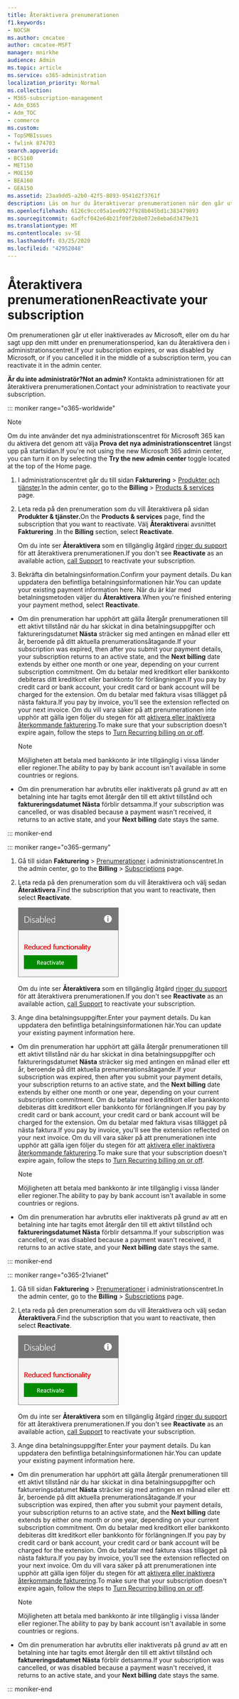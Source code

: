 ```yaml
---
title: Återaktivera prenumerationen
f1.keywords:
- NOCSH
ms.author: cmcatee
author: cmcatee-MSFT
manager: mnirkhe
audience: Admin
ms.topic: article
ms.service: o365-administration
localization_priority: Normal
ms.collection:
- M365-subscription-management
- Adm_O365
- Adm_TOC
- commerce
ms.custom:
- TopSMBIssues
- fwlink 874703
search.appverid:
- BCS160
- MET150
- MOE150
- BEA160
- GEA150
ms.assetid: 23aa9dd5-a2b0-42f5-8893-9541d2f3761f
description: Läs om hur du återaktiverar prenumerationen när den går ut, eller om Microsoft inaktiverar den, eller om du avbryter den i mitten.
ms.openlocfilehash: 6126c9ccc05a1ee0927f928b045bd1c383479893
ms.sourcegitcommit: 6adfcf042e64b21f09f2b8e072e8eba6d3479e31
ms.translationtype: MT
ms.contentlocale: sv-SE
ms.lasthandoff: 03/25/2020
ms.locfileid: "42952048"
---
```

# <a name="reactivate-your-subscription"></a><span data-ttu-id="869de-103">Återaktivera prenumerationen</span><span class="sxs-lookup"><span data-stu-id="869de-103">Reactivate your subscription</span></span>

<span data-ttu-id="869de-104">Om prenumerationen går ut eller inaktiverades av Microsoft, eller om du har sagt upp den mitt under en prenumerationsperiod, kan du återaktivera den i administrationscentret.</span><span class="sxs-lookup"><span data-stu-id="869de-104">If your subscription expires, or was disabled by Microsoft, or if you cancelled it in the middle of a subscription term, you can reactivate it in the admin center.</span></span>
  
 <span data-ttu-id="869de-105">**Är du inte administratör?**</span><span class="sxs-lookup"><span data-stu-id="869de-105">**Not an admin?**</span></span> <span data-ttu-id="869de-106">Kontakta administrationen för att återaktivera prenumerationen.</span><span class="sxs-lookup"><span data-stu-id="869de-106">Contact your administration to reactivate your subscription.</span></span>

::: moniker range="o365-worldwide"

> [!NOTE]
> <span data-ttu-id="869de-107">Om du inte använder det nya administrationscentret för Microsoft 365 kan du aktivera det genom att välja **Prova det nya administrationscentret** längst upp på startsidan.</span><span class="sxs-lookup"><span data-stu-id="869de-107">If you're not using the new Microsoft 365 admin center, you can turn it on by selecting the **Try the new admin center** toggle located at the top of the Home page.</span></span>

1. <span data-ttu-id="869de-108">I administrationscentret går du till sidan **Fakturering** \> <a href="https://go.microsoft.com/fwlink/p/?linkid=842054" target="_blank">Produkter och tjänster</a>.</span><span class="sxs-lookup"><span data-stu-id="869de-108">In the admin center, go to the **Billing** \> <a href="https://go.microsoft.com/fwlink/p/?linkid=842054" target="_blank">Products & services</a> page.</span></span>

2. <span data-ttu-id="869de-109">Leta reda på den prenumeration som du vill återaktivera på sidan **Produkter & tjänster.**</span><span class="sxs-lookup"><span data-stu-id="869de-109">On the **Products & services** page, find the subscription that you want to reactivate.</span></span> <span data-ttu-id="869de-110">Välj **Återaktivera**i avsnittet **Fakturering** .</span><span class="sxs-lookup"><span data-stu-id="869de-110">In the **Billing** section, select **Reactivate**.</span></span>
  
    <span data-ttu-id="869de-111">Om du inte ser **Återaktivera** som en tillgänglig åtgärd [ringer du support](../../admin/contact-support-for-business-products.md) för att återaktivera prenumerationen.</span><span class="sxs-lookup"><span data-stu-id="869de-111">If you don't see **Reactivate** as an available action, [call Support](../../admin/contact-support-for-business-products.md) to reactivate your subscription.</span></span>

3. <span data-ttu-id="869de-112">Bekräfta din betalningsinformation.</span><span class="sxs-lookup"><span data-stu-id="869de-112">Confirm your payment details.</span></span> <span data-ttu-id="869de-113">Du kan uppdatera den befintliga betalningsinformationen här.</span><span class="sxs-lookup"><span data-stu-id="869de-113">You can update your existing payment information here.</span></span> <span data-ttu-id="869de-114">När du är klar med betalningsmetoden väljer du **Återaktivera**.</span><span class="sxs-lookup"><span data-stu-id="869de-114">When you're finished entering your payment method, select **Reactivate**.</span></span>

  - <span data-ttu-id="869de-115">Om din prenumeration har upphört att gälla återgår prenumerationen till ett aktivt tillstånd när du har skickat in dina betalningsuppgifter och faktureringsdatumet **Nästa** sträcker sig med antingen en månad eller ett år, beroende på ditt aktuella prenumerationsåtagande.</span><span class="sxs-lookup"><span data-stu-id="869de-115">If your subscription was expired, then after you submit your payment details, your subscription returns to an active state, and the **Next billing** date extends by either one month or one year, depending on your current subscription commitment.</span></span> <span data-ttu-id="869de-116">Om du betalar med kreditkort eller bankkonto debiteras ditt kreditkort eller bankkonto för förlängningen.</span><span class="sxs-lookup"><span data-stu-id="869de-116">If you pay by credit card or bank account, your credit card or bank account will be charged for the extension.</span></span> <span data-ttu-id="869de-117">Om du betalar med faktura visas tillägget på nästa faktura.</span><span class="sxs-lookup"><span data-stu-id="869de-117">If you pay by invoice, you'll see the extension reflected on your next invoice.</span></span> <span data-ttu-id="869de-118">Om du vill vara säker på att prenumerationen inte upphör att gälla igen följer du stegen för att [aktivera eller inaktivera återkommande fakturering](renew-your-subscription.md).</span><span class="sxs-lookup"><span data-stu-id="869de-118">To make sure that your subscription doesn't expire again, follow the steps to [Turn Recurring billing on or off](renew-your-subscription.md).</span></span>

    > [!NOTE]
    > <span data-ttu-id="869de-119">Möjligheten att betala med bankkonto är inte tillgänglig i vissa länder eller regioner.</span><span class="sxs-lookup"><span data-stu-id="869de-119">The ability to pay by bank account isn't available in some countries or regions.</span></span>
  
  - <span data-ttu-id="869de-120">Om din prenumeration har avbrutits eller inaktiverats på grund av att en betalning inte har tagits emot återgår den till ett aktivt tillstånd och **faktureringsdatumet Nästa** förblir detsamma.</span><span class="sxs-lookup"><span data-stu-id="869de-120">If your subscription was cancelled, or was disabled because a payment wasn't received, it returns to an active state, and your **Next billing** date stays the same.</span></span>

::: moniker-end


::: moniker range="o365-germany"
  
1. <span data-ttu-id="869de-121">Gå till sidan **Fakturering** \> <a href="https://go.microsoft.com/fwlink/p/?linkid=847745" target="_blank">Prenumerationer</a> i administrationscentret.</span><span class="sxs-lookup"><span data-stu-id="869de-121">In the admin center, go to the **Billing** \> <a href="https://go.microsoft.com/fwlink/p/?linkid=847745" target="_blank">Subscriptions</a> page.</span></span>

2. <span data-ttu-id="869de-122">Leta reda på den prenumeration som du vill återaktivera och välj sedan **Återaktivera**.</span><span class="sxs-lookup"><span data-stu-id="869de-122">Find the subscription that you want to reactivate, then select **Reactivate**.</span></span>

    ![Närbild av ett prenumerationskort med funktioner med inaktiverad och nedsatt funktionalitet med knappen Återaktivera.](../../media/4042c2c7-48d3-4add-963f-42f9fbcede07.png)
  
    <span data-ttu-id="869de-124">Om du inte ser **Återaktivera** som en tillgänglig åtgärd [ringer du support](../../admin/contact-support-for-business-products.md) för att återaktivera prenumerationen.</span><span class="sxs-lookup"><span data-stu-id="869de-124">If you don't see **Reactivate** as an available action, [call Support](../../admin/contact-support-for-business-products.md) to reactivate your subscription.</span></span>

3. <span data-ttu-id="869de-125">Ange dina betalningsuppgifter.</span><span class="sxs-lookup"><span data-stu-id="869de-125">Enter your payment details.</span></span> <span data-ttu-id="869de-126">Du kan uppdatera den befintliga betalningsinformationen här.</span><span class="sxs-lookup"><span data-stu-id="869de-126">You can update your existing payment information here.</span></span>

  - <span data-ttu-id="869de-127">Om din prenumeration har upphört att gälla återgår prenumerationen till ett aktivt tillstånd när du har skickat in dina betalningsuppgifter och faktureringsdatumet **Nästa** sträcker sig med antingen en månad eller ett år, beroende på ditt aktuella prenumerationsåtagande.</span><span class="sxs-lookup"><span data-stu-id="869de-127">If your subscription was expired, then after you submit your payment details, your subscription returns to an active state, and the **Next billing** date extends by either one month or one year, depending on your current subscription commitment.</span></span> <span data-ttu-id="869de-128">Om du betalar med kreditkort eller bankkonto debiteras ditt kreditkort eller bankkonto för förlängningen.</span><span class="sxs-lookup"><span data-stu-id="869de-128">If you pay by credit card or bank account, your credit card or bank account will be charged for the extension.</span></span> <span data-ttu-id="869de-129">Om du betalar med faktura visas tillägget på nästa faktura.</span><span class="sxs-lookup"><span data-stu-id="869de-129">If you pay by invoice, you'll see the extension reflected on your next invoice.</span></span> <span data-ttu-id="869de-130">Om du vill vara säker på att prenumerationen inte upphör att gälla igen följer du stegen för att [aktivera eller inaktivera återkommande fakturering](renew-your-subscription.md).</span><span class="sxs-lookup"><span data-stu-id="869de-130">To make sure that your subscription doesn't expire again, follow the steps to [Turn Recurring billing on or off](renew-your-subscription.md).</span></span>

    > [!NOTE]
    > <span data-ttu-id="869de-131">Möjligheten att betala med bankkonto är inte tillgänglig i vissa länder eller regioner.</span><span class="sxs-lookup"><span data-stu-id="869de-131">The ability to pay by bank account isn't available in some countries or regions.</span></span>
  
  - <span data-ttu-id="869de-132">Om din prenumeration har avbrutits eller inaktiverats på grund av att en betalning inte har tagits emot återgår den till ett aktivt tillstånd och **faktureringsdatumet Nästa** förblir detsamma.</span><span class="sxs-lookup"><span data-stu-id="869de-132">If your subscription was cancelled, or was disabled because a payment wasn't received, it returns to an active state, and your **Next billing** date stays the same.</span></span>

  ::: moniker-end

::: moniker range="o365-21vianet"
  
1. <span data-ttu-id="869de-133">Gå till sidan **Fakturering** \> <a href="https://go.microsoft.com/fwlink/p/?linkid=850626" target="_blank">Prenumerationer</a> i administrationscentret.</span><span class="sxs-lookup"><span data-stu-id="869de-133">In the admin center, go to the **Billing** \> <a href="https://go.microsoft.com/fwlink/p/?linkid=850626" target="_blank">Subscriptions</a> page.</span></span>

2. <span data-ttu-id="869de-134">Leta reda på den prenumeration som du vill återaktivera och välj sedan **Återaktivera**.</span><span class="sxs-lookup"><span data-stu-id="869de-134">Find the subscription that you want to reactivate, then select **Reactivate**.</span></span>

    ![Närbild av ett prenumerationskort med funktioner med inaktiverad och nedsatt funktionalitet med knappen Återaktivera.](../../media/4042c2c7-48d3-4add-963f-42f9fbcede07.png)
  
    <span data-ttu-id="869de-136">Om du inte ser **Återaktivera** som en tillgänglig åtgärd [ringer du support](../../admin/contact-support-for-business-products.md) för att återaktivera prenumerationen.</span><span class="sxs-lookup"><span data-stu-id="869de-136">If you don't see **Reactivate** as an available action, [call Support](../../admin/contact-support-for-business-products.md) to reactivate your subscription.</span></span>

3. <span data-ttu-id="869de-137">Ange dina betalningsuppgifter.</span><span class="sxs-lookup"><span data-stu-id="869de-137">Enter your payment details.</span></span> <span data-ttu-id="869de-138">Du kan uppdatera den befintliga betalningsinformationen här.</span><span class="sxs-lookup"><span data-stu-id="869de-138">You can update your existing payment information here.</span></span>

  - <span data-ttu-id="869de-139">Om din prenumeration har upphört att gälla återgår prenumerationen till ett aktivt tillstånd när du har skickat in dina betalningsuppgifter och faktureringsdatumet **Nästa** sträcker sig med antingen en månad eller ett år, beroende på ditt aktuella prenumerationsåtagande.</span><span class="sxs-lookup"><span data-stu-id="869de-139">If your subscription was expired, then after you submit your payment details, your subscription returns to an active state, and the **Next billing** date extends by either one month or one year, depending on your current subscription commitment.</span></span> <span data-ttu-id="869de-140">Om du betalar med kreditkort eller bankkonto debiteras ditt kreditkort eller bankkonto för förlängningen.</span><span class="sxs-lookup"><span data-stu-id="869de-140">If you pay by credit card or bank account, your credit card or bank account will be charged for the extension.</span></span> <span data-ttu-id="869de-141">Om du betalar med faktura visas tillägget på nästa faktura.</span><span class="sxs-lookup"><span data-stu-id="869de-141">If you pay by invoice, you'll see the extension reflected on your next invoice.</span></span> <span data-ttu-id="869de-142">Om du vill vara säker på att prenumerationen inte upphör att gälla igen följer du stegen för att [aktivera eller inaktivera återkommande fakturering](renew-your-subscription.md).</span><span class="sxs-lookup"><span data-stu-id="869de-142">To make sure that your subscription doesn't expire again, follow the steps to [Turn Recurring billing on or off](renew-your-subscription.md).</span></span>

    > [!NOTE]
    > <span data-ttu-id="869de-143">Möjligheten att betala med bankkonto är inte tillgänglig i vissa länder eller regioner.</span><span class="sxs-lookup"><span data-stu-id="869de-143">The ability to pay by bank account isn't available in some countries or regions.</span></span>
  
  - <span data-ttu-id="869de-144">Om din prenumeration har avbrutits eller inaktiverats på grund av att en betalning inte har tagits emot återgår den till ett aktivt tillstånd och **faktureringsdatumet Nästa** förblir detsamma.</span><span class="sxs-lookup"><span data-stu-id="869de-144">If your subscription was cancelled, or was disabled because a payment wasn't received, it returns to an active state, and your **Next billing** date stays the same.</span></span>

  ::: moniker-end